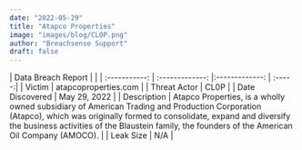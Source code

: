 ```yaml
---
date: "2022-05-29"
title: "Atapco Properties"
image: "images/blog/CL0P.png"
author: "Breachsense Support"
draft: false
---
```


| Data Breach Report         |              | 
| :-----------: | :-------------:   |:-------------:    | :-----:|
| Victim    | atapcoproperties.com      | 
| Threat Actor    | CL0P      | 
| Date Discovered    | May 29, 2022      | 
| Description    | Atapco Properties, is a wholly owned subsidiary of American Trading and Production Corporation (Atapco), which was originally formed to consolidate, expand and diversify the business activities of the Blaustein family, the founders of the American Oil Company (AMOCO).      | 
| Leak Size    | N/A      | 

